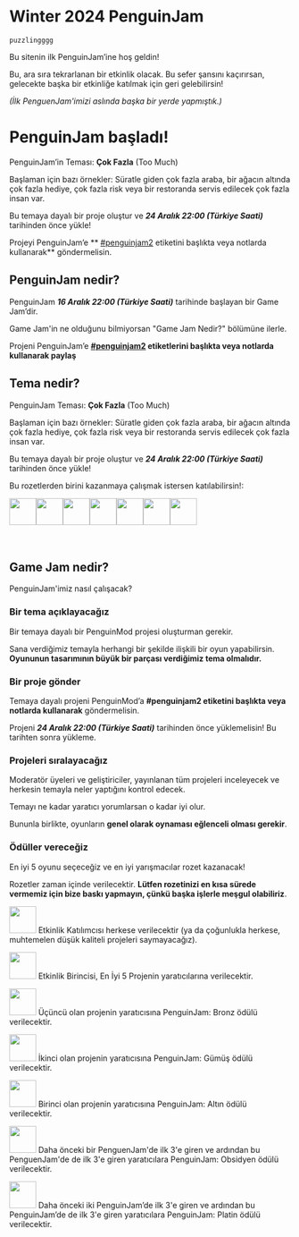 # Winter 2024 PenguinJam

<!-- Try not to touch the ```host or ```collab sections, they are direct user links -->
<!-- You should translate ```warning sections though. -->
```host
puzzlingggg
```

Bu sitenin ilk PenguinJam’ine hoş geldin!

Bu, ara sıra tekrarlanan bir etkinlik olacak. Bu sefer şansını kaçırırsan, gelecekte başka bir etkinliğe katılmak için geri gelebilirsin!

*(İlk PenguenJam'imizi aslında başka bir yerde yapmıştık.)*

# PenguinJam başladı!
PenguinJam’in Teması:
**Çok Fazla** (Too Much)

Başlaman için bazı örnekler: Süratle giden çok fazla araba, bir ağacın altında çok fazla hediye, çok fazla risk veya bir restoranda servis edilecek çok fazla insan var.

Bu temaya dayalı bir proje oluştur ve ***24 Aralık 22:00 (Türkiye Saati)*** tarihinden önce yükle!

Projeyi PenguinJam’e ** [#penguinjam2](/search?q=%23penguinjam2) etiketini başlıkta veya notlarda kullanarak** göndermelisin.

## PenguinJam nedir?
PenguinJam ***16 Aralık 22:00 (Türkiye Saati)*** tarihinde başlayan bir Game Jam’dir.

Game Jam'in ne olduğunu bilmiyorsan "Game Jam Nedir?" bölümüne ilerle.

Projeni PenguinJam’e **[#penguinjam2](/search?q=%23penguinjam2) etiketlerini başlıkta veya notlarda kullanarak paylaş**

## Tema nedir?
PenguinJam Teması:
**Çok Fazla** (Too Much)

Başlaman için bazı örnekler: Süratle giden çok fazla araba, bir ağacın altında çok fazla hediye, çok fazla risk veya bir restoranda servis edilecek çok fazla insan var.

Bu temaya dayalı bir proje oluştur ve ***24 Aralık 22:00 (Türkiye Saati)*** tarihinden önce yükle!

Bu rozetlerden birini kazanmaya çalışmak istersen katılabilirsin!:
<div style="display:flex;flex-direction:row">
    <img src="https://penguinmod.com/badges/participant.png" width="48"></img>
    <img src="https://penguinmod.com/badges/eventwinner.png" width="48"></img>
    <img src="https://penguinmod.com/badges/penguinjambronze.png" width="48"></img>
    <img src="https://penguinmod.com/badges/penguinjamsilver.png" width="48"></img>
    <img src="https://penguinmod.com/badges/penguinjamgold.png" width="48"></img>
    <img src="https://penguinmod.com/badges/penguinjamobsidian.png" width="48"></img>
    <img src="https://penguinmod.com/badges/penguinjamplatinum.png" width="48"></img>
</div>
<br></br>

## Game Jam nedir?
PenguinJam'imiz nasıl çalışacak?

### Bir tema açıklayacağız
Bir temaya dayalı bir PenguinMod projesi oluşturman gerekir.

Sana verdiğimiz temayla herhangi bir şekilde ilişkili bir oyun yapabilirsin. **Oyununun tasarımının büyük bir parçası verdiğimiz tema olmalıdır.**

### Bir proje gönder
Temaya dayalı projeni PenguinMod’a **#penguinjam2 etiketini başlıkta veya notlarda kullanarak** göndermelisin.

Projeni ***24 Aralık 22:00 (Türkiye Saati)*** tarihinden önce yüklemelisin! Bu tarihten sonra yükleme.

### Projeleri sıralayacağız
Moderatör üyeleri ve geliştiriciler, yayınlanan tüm projeleri inceleyecek ve herkesin temayla neler yaptığını kontrol edecek.

Temayı ne kadar yaratıcı yorumlarsan o kadar iyi olur.

Bununla birlikte, oyunların **genel olarak oynaması eğlenceli olması gerekir**.

### Ödüller vereceğiz
En iyi 5 oyunu seçeceğiz ve en iyi yarışmacılar rozet kazanacak!

Rozetler zaman içinde verilecektir. **Lütfen rozetinizi en kısa sürede vermemiz için bize baskı yapmayın, çünkü başka işlerle meşgul olabiliriz**.

<img src="https://penguinmod.com/badges/participant.png" width="48"></img>
Etkinlik Katılımcısı herkese verilecektir (ya da çoğunlukla herkese, muhtemelen düşük kaliteli projeleri saymayacağız).

<img src="https://penguinmod.com/badges/eventwinner.png" width="48"></img>
Etkinlik Birincisi, En İyi 5 Projenin yaratıcılarına verilecektir.

<img src="https://penguinmod.com/badges/penguinjambronze.png" width="48"></img>
Üçüncü olan projenin yaratıcısına PenguinJam: Bronz ödülü verilecektir.

<img src="https://penguinmod.com/badges/penguinjamsilver.png" width="48"></img>
İkinci olan projenin yaratıcısına PenguinJam: Gümüş ödülü verilecektir.

<img src="https://penguinmod.com/badges/penguinjamgold.png" width="48"></img>
Birinci olan projenin yaratıcısına PenguinJam: Altın ödülü verilecektir.

<img src="https://penguinmod.com/badges/penguinjamobsidian.png" width="48"></img>
Daha önceki bir PenguenJam'de ilk 3'e giren ve ardından bu PenguenJam'de de ilk 3'e giren yaratıcılara PenguinJam: Obsidyen ödülü verilecektir.

<img src="https://penguinmod.com/badges/penguinjamplatinum.png" width="48"></img>
Daha önceki iki PenguinJam’de ilk 3'e giren ve ardından bu PenguinJam’de de ilk 3'e giren yaratıcılara PenguinJam: Platin ödülü verilecektir.
